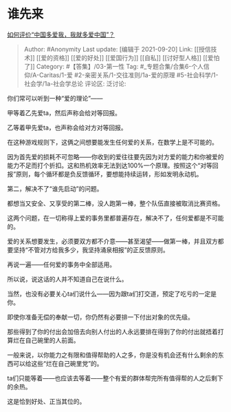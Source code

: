 # 谁先来
[如何评价“中国多爱我，我就多爱中国”？](https://www.zhihu.com/question/478788469/answer/2129739837)

> Author: #Anonymity
> Last update: [编辑于 2021-09-20]
> Link: [[授信技术]] [[爱的资格]] [[爱的好处]] [[爱国行为]] [[自私]] [[讨好型人格]] [[爱怕了]]
> Category: #【答集】/03-第一性
> Tag:  #_专题合集/合集6-个人信仰/A-Caritas/1-爱 #2-亲密关系/1-交往准则/1a-爱的原理  #5-社会科学/1-社会学/1a-社会学总论
> 评论区:
> 泛讨论:

你们常可以听到一种“爱的理论”——

甲等着乙先爱ta，然后声称会给对等回报。

乙等着甲先爱ta，也声称会给对方对等回报。

在这种游戏规则下，这俩之间想要能发生任何爱的关系，在数学上是不可能的。

因为首先爱的损耗不可忽略——你收到的爱往往要先因为对方爱的能力和你被爱的能力不足而打个折扣。这和热机效率无法到达100%一个原理。按照这个“对等回报”原则，每个循环都是负反馈循环，要想能持续运转，形如发明永动机。

第二，解决不了“谁先启动”的问题。

都想当又安全、又享受的第二棒，没人跑第一棒，整个队伍直接被取消比赛资格。

这两个问题，在一切称得上爱的事务里都普遍存在，解决不了，任何爱都是不可能的。

爱的关系想要发生，必须要双方都不介意——甚至渴望——做第一棒，并且双方都要坚持“不管对方给我多少，我坚持涌泉相报”的正反馈原则。

再说一遍——任何爱的事务中全部适用。

所以说，说这话的人并不知道自己在说什么。

当然，也没有必要关心ta们说什么——因为跟ta们打交道，预定了吃亏的一定是你。

即使你准备无偿的奉献一切，你仍然有必要排一下付出对象的优先级。

那些得到了你的付出会加倍去向别人付出的人永远要排在得到了你的付出就捂着打算烂在自己碗里的人前面。

一般来说，以你能力之有限和值得帮助的人之多，你是没有机会还有什么剩余的东西可以给这些“烂在自己碗里党”的。

ta们只能等着——也应该去等着——整个有爱的群体帮完所有值得帮的人之后剩下的余热。

这是恰到好处、正当其位的。

